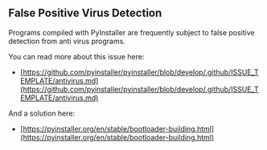 ## False Positive Virus Detection
Programs compiled with PyInstaller are frequently subject to false positive detection from anti virus programs. 

You can read more about this issue here: 

 - [https://github.com/pyinstaller/pyinstaller/blob/develop/.github/ISSUE_TEMPLATE/antivirus.md](https://github.com/pyinstaller/pyinstaller/blob/develop/.github/ISSUE_TEMPLATE/antivirus.md)

And a solution here: 
 - [https://pyinstaller.org/en/stable/bootloader-building.html](https://pyinstaller.org/en/stable/bootloader-building.html)
